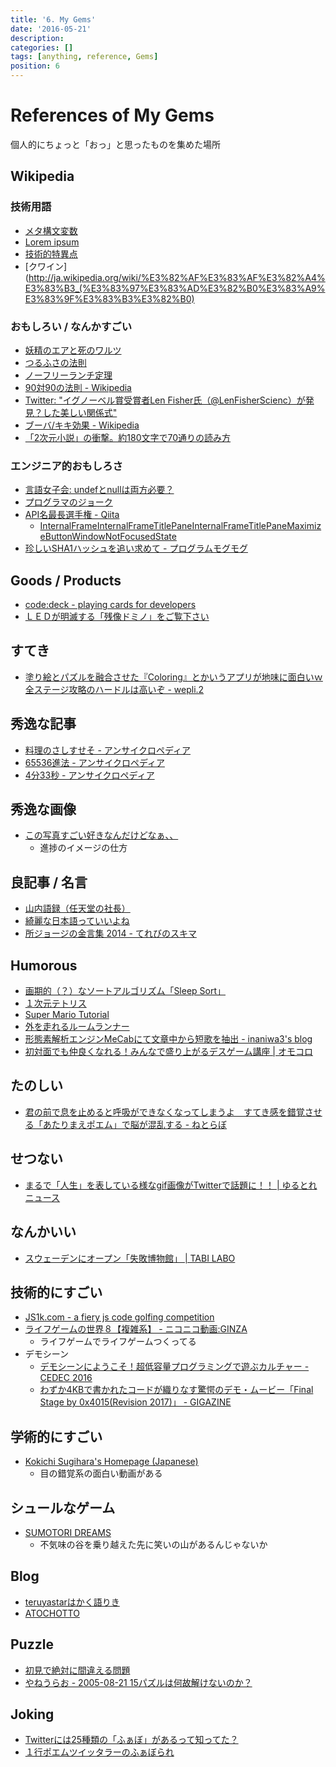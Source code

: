 ```yaml
---
title: '6. My Gems'
date: '2016-05-21'
description:
categories: []
tags: [anything, reference, Gems]
position: 6
---
```


# References of My Gems

個人的にちょっと「おっ」と思ったものを集めた場所

## Wikipedia

### 技術用語

- [メタ構文変数](http://ja.wikipedia.org/wiki/%E3%83%A1%E3%82%BF%E6%A7%8B%E6%96%87%E5%A4%89%E6%95%B0)
- [Lorem ipsum](http://ja.wikipedia.org/wiki/Lorem_ipsum)
- [技術的特異点](http://ja.wikipedia.org/wiki/%E6%8A%80%E8%A1%93%E7%9A%84%E7%89%B9%E7%95%B0%E7%82%B9)
- [クワイン](http://ja.wikipedia.org/wiki/%E3%82%AF%E3%83%AF%E3%82%A4%E3%83%B3_(%E3%83%97%E3%83%AD%E3%82%B0%E3%83%A9%E3%83%9F%E3%83%B3%E3%82%B0)

### おもしろい / なんかすごい

- [妖精のエアと死のワルツ](http://ja.wikipedia.org/wiki/%E5%A6%96%E7%B2%BE%E3%81%AE%E3%82%A8%E3%82%A2%E3%81%A8%E6%AD%BB%E3%81%AE%E3%83%AF%E3%83%AB%E3%83%84)
- [つるふさの法則](http://ja.wikipedia.org/wiki/%E3%81%A4%E3%82%8B%E3%81%B5%E3%81%95%E3%81%AE%E6%B3%95%E5%89%87)
- [ノーフリーランチ定理](http://ja.wikipedia.org/wiki/%E3%83%8E%E3%83%BC%E3%83%95%E3%83%AA%E3%83%BC%E3%83%A9%E3%83%B3%E3%83%81%E5%AE%9A%E7%90%86)
- [90対90の法則 - Wikipedia](http://ja.wikipedia.org/wiki/90%E5%AF%BE90%E3%81%AE%E6%B3%95%E5%89%87)
- [Twitter: "イグノーベル賞受賞者Len Fisher氏（@LenFisherScienc）が発見？した美しい関係式"](https://twitter.com/morikuni_net/status/596357173002698752)
- [ブーバ/キキ効果 - Wikipedia](https://ja.wikipedia.org/wiki/%E3%83%96%E3%83%BC%E3%83%90/%E3%82%AD%E3%82%AD%E5%8A%B9%E6%9E%9C)
- [「2次元小説」の衝撃。約180文字で70通りの読み方](http://www.huffingtonpost.jp/2016/05/05/two-dimensional-story_n_9853720.html)

### エンジニア的おもしろさ

- [言語女子会: undefとnullは両方必要？](http://d.hatena.ne.jp/nishiohirokazu/20120316/1331906887)
- [プログラマのジョーク](http://cpplover.blogspot.jp/2014/01/blog-post_13.html)
- [API名最長選手権 - Qiita](http://qiita.com/yohhoy/items/b61d175e161ce3493096)
    - [InternalFrameInternalFrameTitlePaneInternalFrameTitlePaneMaximizeButtonWindowNotFocusedState](http://www.javafind.net/gate.jsp?q=/library/36/java6_full_apidocs/com/sun/java/swing/plaf/nimbus/InternalFrameInternalFrameTitlePaneInternalFrameTitlePaneMaximizeButtonWindowNotFocusedState.html)
- [珍しいSHA1ハッシュを追い求めて - プログラムモグモグ](http://itchyny.hatenablog.com/entry/2016/12/04/120000)

## Goods / Products

- [code:deck - playing cards for developers](http://varianto25.com/product/code-deck)
- [ＬＥＤが明滅する「残像ドミノ」をご覧下さい](http://newswitch.jp/p/6275)

## すてき

- [塗り絵とパズルを融合させた『Coloring』とかいうアプリが地味に面白いｗ全ステージ攻略のハードルは高いぞ - wepli.2](http://wepli-dot2.hatenablog.com/entry/nuriepuzzle-coloring)

## 秀逸な記事

- [料理のさしすせそ - アンサイクロペディア](http://ansaikuropedia.org/wiki/%E3%81%95%E3%81%97%E3%81%99%E3%81%9B%E3%81%9D)
- [65536進法 - アンサイクロペディア](http://ja.uncyclopedia.info/wiki/65536%E9%80%B2%E6%B3%95)
- [4分33秒 - アンサイクロペディア](http://ja.uncyclopedia.info/wiki/4%E5%88%8633%E7%A7%92)

## 秀逸な画像

- [この写真すごい好きなんだけどなぁ、、](https://twitter.com/20151201215math/status/729988863569985536/photo/1)
    - 進捗のイメージの仕方

## 良記事 / 名言

- [山内語録（任天堂の社長）](http://crossing.blog.eonet.jp/blog/yamauchi.html)
- [綺麗な日本語っていいよね](http://blog.livedoor.jp/news23vip/archives/4349841.html)
- [所ジョージの金言集 2014 - てれびのスキマ](http://littleboy.hatenablog.com/entry/2014/12/22/120615)

## Humorous

- [画期的（？）なソートアルゴリズム「Sleep Sort」](http://gihyo.jp/dev/clip/01/orangenews/vol63/0006)
- [１次元テトリス](http://www.tetris1d.org/)
- [Super Mario Tutorial](http://www.youtube.com/watch?v=OFMbaNfqY6Y&feature=youtu.be&noredirect=1)
- [外を走れるルームランナー](http://makezine.com/2008/11/17/treadmill-morphs-into-a-v/)
- [形態素解析エンジンMeCabにて文章中から短歌を抽出 - inaniwa3's blog](http://inaniwa3.hatenablog.com/entry/2015/01/01/152927)
- [初対面でも仲良くなれる！みんなで盛り上がるデスゲーム講座 | オモコロ](http://omocoro.jp/kiji/102686/)

## たのしい

- [君の前で息を止めると呼吸ができなくなってしまうよ　すてき感を錯覚させる「あたりまえポエム」で脳が混乱する - ねとらぼ](http://nlab.itmedia.co.jp/nl/articles/1611/24/news084.html)

## せつない

- [まるで「人生」を表している様なgif画像がTwitterで話題に！！ | ゆるとれニュース](http://yurunew.com/life/4304/)

## なんかいい

- [スウェーデンにオープン「失敗博物館」 | TABI LABO](http://tabi-labo.com/282118/museumoffailure)

## 技術的にすごい

- [JS1k.com - a fiery js code golfing competition](http://js1k.com/2014-dragons/demos)
- [ライフゲームの世界８【複雑系】 - ニコニコ動画:GINZA](http://www.nicovideo.jp/watch/sm19509968)
    - ライフゲームでライフゲームつくってる
- デモシーン
    - [デモシーンにようこそ！超低容量プログラミングで遊ぶカルチャー - CEDEC 2016](http://jp.ign.com/cedec-2016/6411/news/)
    - [わずか4KBで書かれたコードが織りなす驚愕のデモ・ムービー「Final Stage by 0x4015(Revision 2017)」 - GIGAZINE](http://gigazine.net/news/20170422-final-stage-by-0x4015/)

## 学術的にすごい

- [Kokichi Sugihara's Homepage (Japanese)](http://home.mims.meiji.ac.jp/~sugihara/Welcomej.html)
    - 目の錯覚系の面白い動画がある

## シュールなゲーム

- [SUMOTORI DREAMS](http://www.gravitysensation.com/sumotori/)
    - 不気味の谷を乗り越えた先に笑いの山があるんじゃないか

## Blog

- [teruyastarはかく語りき](http://d.hatena.ne.jp/teruyastar/)
- [ATOCHOTTO](http://atochotto.seesaa.net/)

## Puzzle

- [初見で絶対に間違える問題](http://chaos2ch.com/archives/3139719.html)
- [やねうらお - 2005-08-21 15パズルは何故解けないのか？](http://d.hatena.ne.jp/yaneurao/20050821)

## Joking

- [Twitterには25種類の「ふぁぼ」があるって知ってた？](http://d.hatena.ne.jp/ncat3/20111001/1317459977)
- [１行ポエムツイッタラーのふぁぼられ](http://favotter.net/user/1linepoet&mode=best)


<br/><br/><br/>

